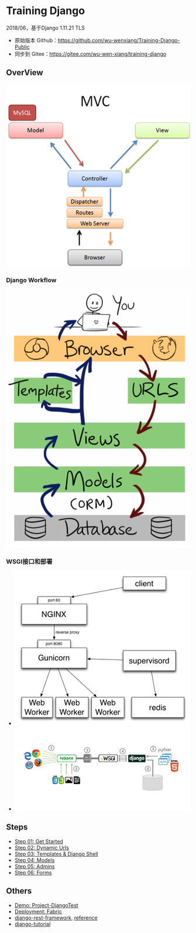 # Training Django

2018/06，基于Django 1.11.21 TLS

- 原始版本 Github：<https://github.com/wu-wenxiang/Training-Django-Public>
- 同步到 Gitee：<https://gitee.com/wu-wen-xiang/training-django>

## OverView

![MVC](/images/563d707018b94fae8dfd824c3a3f3442-MVC.png)

### Django Workflow

![Django-MVC](/images/563d707018b94fae8dfd824c3a3f3442-Django-MVC.png)
 
### WSGI接口和部署

- ![WSGI-Deployment](/images/563d707018b94fae8dfd824c3a3f3442-WSGI-Deployment.png)
- ![Django-Deployment](/images/563d707018b94fae8dfd824c3a3f3442-Django-Deployment.jpg)

## Steps

- [Step 01: Get Started](https://github.com/wu-wenxiang/Training-Django-Public/blob/master/01-Get-Started)
- [Step 02: Dynamic Urls](https://github.com/wu-wenxiang/Training-Django-Public/blob/master/02-Dynamic-Urls)
- [Step 03: Templates & Django Shell](https://github.com/wu-wenxiang/Training-Django-Public/blob/master/03-Templates)
- [Step 04: Models](https://github.com/wu-wenxiang/Training-Django-Public/blob/master/04-Models)
- [Step 05: Admins](https://github.com/wu-wenxiang/Training-Django-Public/blob/master/05-Admins)
- [Step 06: Forms](https://github.com/wu-wenxiang/Training-Django-Public/blob/master/06-Forms)

## Others

- [Demo: Project-DjangoTest](https://github.com/wu-wenxiang/ZZLARGE-Project-DjangoTest/)
- [Deployment: Fabric](https://github.com/wu-wenxiang/Project-Python-Webdev/tree/master/u1604-fabric)
- [django-rest-framework](http://www.django-rest-framework.org/tutorial/quickstart/), [reference](https://github.com/twtrubiks/django-rest-framework-tutorial)
- [django-tutorial](https://github.com/twtrubiks/django-tutorial)

